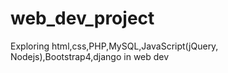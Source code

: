# web_dev_project
Exploring html,css,PHP,MySQL,JavaScript(jQuery, Nodejs),Bootstrap4,django in web dev
